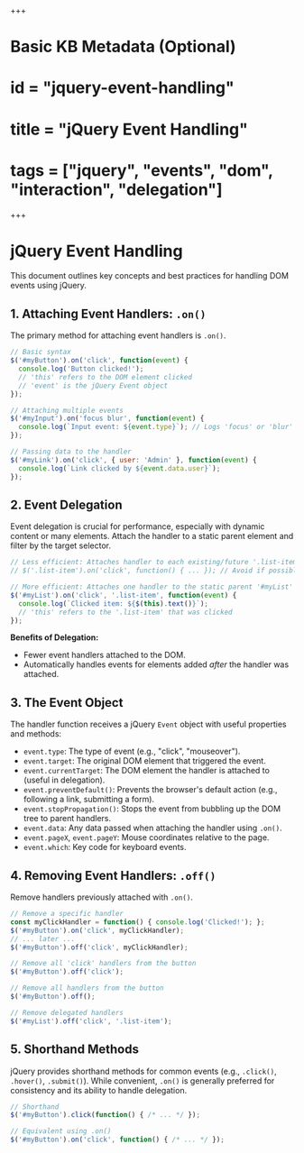 +++
# Basic KB Metadata (Optional)
# id = "jquery-event-handling"
# title = "jQuery Event Handling"
# tags = ["jquery", "events", "dom", "interaction", "delegation"]
+++

# jQuery Event Handling

This document outlines key concepts and best practices for handling DOM events using jQuery.

## 1. Attaching Event Handlers: `.on()`

The primary method for attaching event handlers is `.on()`.

```javascript
// Basic syntax
$('#myButton').on('click', function(event) {
  console.log('Button clicked!');
  // 'this' refers to the DOM element clicked
  // 'event' is the jQuery Event object
});

// Attaching multiple events
$('#myInput').on('focus blur', function(event) {
  console.log(`Input event: ${event.type}`); // Logs 'focus' or 'blur'
});

// Passing data to the handler
$('#myLink').on('click', { user: 'Admin' }, function(event) {
  console.log(`Link clicked by ${event.data.user}`);
});
```

## 2. Event Delegation

Event delegation is crucial for performance, especially with dynamic content or many elements. Attach the handler to a static parent element and filter by the target selector.

```javascript
// Less efficient: Attaches handler to each existing/future '.list-item'
// $('.list-item').on('click', function() { ... }); // Avoid if possible

// More efficient: Attaches one handler to the static parent '#myList'
$('#myList').on('click', '.list-item', function(event) {
  console.log(`Clicked item: ${$(this).text()}`);
  // 'this' refers to the '.list-item' that was clicked
});
```

**Benefits of Delegation:**
-   Fewer event handlers attached to the DOM.
-   Automatically handles events for elements added *after* the handler was attached.

## 3. The Event Object

The handler function receives a jQuery `Event` object with useful properties and methods:

-   `event.type`: The type of event (e.g., "click", "mouseover").
-   `event.target`: The original DOM element that triggered the event.
-   `event.currentTarget`: The DOM element the handler is attached to (useful in delegation).
-   `event.preventDefault()`: Prevents the browser's default action (e.g., following a link, submitting a form).
-   `event.stopPropagation()`: Stops the event from bubbling up the DOM tree to parent handlers.
-   `event.data`: Any data passed when attaching the handler using `.on()`.
-   `event.pageX`, `event.pageY`: Mouse coordinates relative to the page.
-   `event.which`: Key code for keyboard events.

## 4. Removing Event Handlers: `.off()`

Remove handlers previously attached with `.on()`.

```javascript
// Remove a specific handler
const myClickHandler = function() { console.log('Clicked!'); };
$('#myButton').on('click', myClickHandler);
// ... later ...
$('#myButton').off('click', myClickHandler);

// Remove all 'click' handlers from the button
$('#myButton').off('click');

// Remove all handlers from the button
$('#myButton').off();

// Remove delegated handlers
$('#myList').off('click', '.list-item');
```

## 5. Shorthand Methods

jQuery provides shorthand methods for common events (e.g., `.click()`, `.hover()`, `.submit()`). While convenient, `.on()` is generally preferred for consistency and its ability to handle delegation.

```javascript
// Shorthand
$('#myButton').click(function() { /* ... */ });

// Equivalent using .on()
$('#myButton').on('click', function() { /* ... */ });
